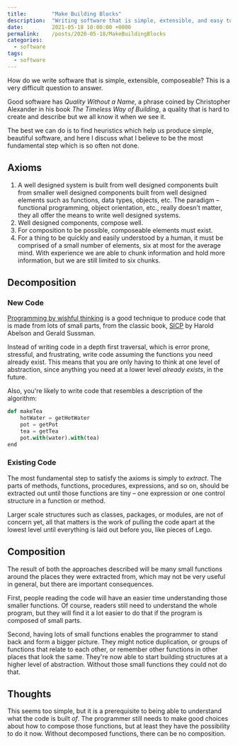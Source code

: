 ```yaml
---
title:        "Make Building Blocks"
description:  "Writing software that is simple, extensible, and easy to maintain."
date:         2021-05-18 10:00:00 +0000
permalink:    /posts/2020-05-18/MakeBuildingBlocks
categories:
  - software
tags:
  - software
---
```


How do we write software that is simple, extensible, composeable? This is a very difficult question to answer.

Good software has *Quality Without a Name*, a phrase coined by Christopher Alexander in his book
*The Timeless Way of Building*, a quality that is hard to create and describe but we all know it when we see it.

The best we can do is to find heuristics which help us produce simple, beautiful software, and here
I discuss what I believe to be the most fundamental step which is so often not done.

## Axioms

1. A well designed system is built from well designed components built from smaller well designed components built from well designed elements such as functions, data types, objects, etc. The paradigm – functional programming, object orientation, etc., really doesn't matter, they all offer the means to write well designed systems.
2. Well designed components, compose well.
3. For composition to be possible, composeable elements must exist.
4. For a thing to be quickly and easily understood by a human, it must be comprised of a small number of elements, six at most for the average mind. With experience we are able to chunk information and hold more information, but we are still limited to six chunks.

## Decomposition

### New Code

[Programming by wishful thinking](https://mitpress.mit.edu/sites/default/files/sicp/full-text/sicp/book/node28.html)
is a good technique to produce code that is made from lots of small parts, from the classic book,
[SICP](https://mitpress.mit.edu/sites/default/files/sicp/full-text/book/book.html) by Harold Abelson and Gerald Sussman.

Instead of writing code in a depth first traversal, which is error prone, stressful, and frustrating,
write code assuming the functions you need already exist. This means that you are only having to
think at one level of abstraction, since anything you need at a lower level *already exists*, in the future.

Also, you're likely to write code that resembles a description of the algorithm:

```python
def makeTea
    hotWater = getHotWater
    pot = getPot
    tea = getTea 
    pot.with(water).with(tea)
end
```

### Existing Code

The most fundamental step to satisfy the axioms is simply to *extract*. The parts of methods,
functions, procedures, expressions, and so on, should be extracted out until those functions
are tiny – one
expression or one control structure in a function or method.

Larger scale structures such as classes, packages, or modules, are not of concern yet, all
that matters is the work of pulling the code apart at the lowest level until everything is
laid out before you, like pieces of Lego.

## Composition

The result of both the approaches described will be many small functions around the
places they were extracted from, which may not be very useful in general,
but there are important consequences.

First, people reading the code will have an easier time understanding those smaller functions.
Of course, readers still need to understand the whole program, but they will
find it a lot easier to do that if the program is composed of small parts.

Second, having lots of small functions enables the programmer to stand back and
form a bigger picture. They might notice duplication, or groups of functions
that relate to each other, or remember other functions in other places that look
the same. They're now able to start building structures at a higher level of
abstraction. Without those small functions they could not do that.

## Thoughts

This seems too simple, but it is a prerequisite to being able to understand what
the code is built *of*. The programmer still needs to make good choices about
how to compose those functions, but at least they have the possibility to do it
now. Without decomposed functions, there can be no composition.
